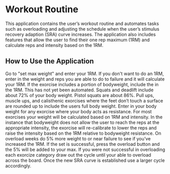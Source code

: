 # Workout Routine
This application contains the user’s workout routine and automates tasks such as overloading and adjusting the schedule when the user’s stimulus recovery adaption (SRA) curve increases. The application also includes features that allow the user to find their one rep maximum (1RM) and calculate reps and intensity based on the 1RM.
## How to Use the Application
Go to "set max weight" and enter your 1RM. If you don't want to do an 1RM, enter in the weight and reps you are able to do to failure and it will calculate your 1RM. If the exorcise includes a portion of bodyweight, include the in the 1RM. This has not yet been automated. Squats and deadlift include about 72% of your body weight. Pistol squats are about 86%. Pull ups, muscle ups, and calisthenic exorcises where the feet don’t touch a surface are rounded up to include the users full body weight.  Enter in your body weight for any exorcise where your body acts as resistance. For most exorcises your weight will be calculated based on 1RM and intensity. In the instance that bodyweight does not allow the user to reach the reps at the appropriate intensity, the exorcise will re-calibrate to lower the reps and raise the intensity based on the 1RM relative to bodyweight resistance.
On overload weeks do 5% more weight to or near failure to see if you’ve increased the 1RM. If the set is successful, press the overload button and the 5% will be added to your max. If you were not successful in overloading each exorcize category draw out the cycle until your able to overload across the board. Once the new SRA curve is established use a larger cycle accordingly.
